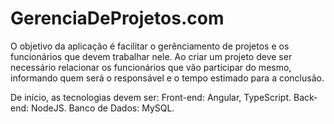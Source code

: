 
# GerenciaDeProjetos.com

O objetivo da aplicação é facilitar o gerênciamento de projetos e os funcionários que devem trabalhar nele. Ao criar um projeto deve ser necessário relacionar os funcionários que vão participar do mesmo, informando quem será o responsável e o tempo estimado para a conclusão.

De início, as tecnologias devem ser:
Front-end: Angular, TypeScript.
Back-end: NodeJS.
Banco de Dados: MySQL.

